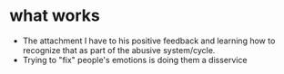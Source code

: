# what works

* The attachment I have to his positive feedback and learning how to recognize that as part of the abusive system/cycle.
* Trying to "fix" people's emotions is doing them a disservice
